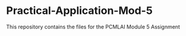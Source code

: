 # Practical-Application-Mod-5
This repository contains the files for the PCMLAI Module 5 Assignment
